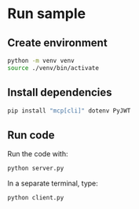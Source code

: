 # Run sample

## Create environment

```sh
python -m venv venv
source ./venv/bin/activate
```

## Install dependencies

```sh
pip install "mcp[cli]" dotenv PyJWT
```

## Run code

Run the code with:

```sh
python server.py
```

In a separate terminal, type:

```sh
python client.py
```